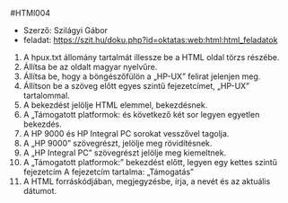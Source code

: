 #HTMl004

- Szerző: Szilágyi Gábor
- feladat: https://szit.hu/doku.php?id=oktatas:web:html:html_feladatok


1. A hpux.txt állomány tartalmát illessze be a HTML oldal törzs részébe. 
2. Állítsa be az oldalt magyar nyelvűre. 
3. Állítsa be, hogy a böngészőfülön a „HP-UX” felirat jelenjen meg. 
4. Állítson be a szöveg előtt egyes szintű fejezetcímet, „HP-UX” tartalommal. 
5. A bekezdést jelölje HTML elemmel, bekezdésnek. 
6. A „Támogatott platformok: és következő két sor legyen egyetlen bekezdés.
7. A HP 9000 és HP Integral PC sorokat vesszővel tagolja. 
8. A „HP 9000” szövegrészt, jelölje meg rövidítésnek.
9. A „HP Integral PC” szövegrészt jelölje meg kiemeltnek. 
10. A „Támogatott platformok:” bekezdést előtt, legyen egy kettes szintű fejezetcím A fejezetcím tartalma: „Támogatás” 
11. A HTML forráskódjában, megjegyzésbe, írja, a nevét és az aktuális dátumot.
